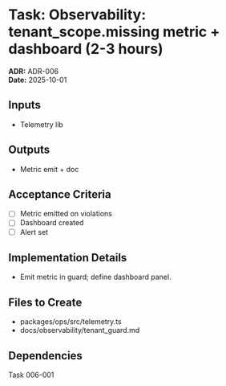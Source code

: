 # Task: Observability: tenant_scope.missing metric + dashboard (2-3 hours)
**ADR:** ADR-006  
**Date:** 2025-10-01

## Inputs
- Telemetry lib

## Outputs
- Metric emit + doc

## Acceptance Criteria
- [ ] Metric emitted on violations
- [ ] Dashboard created
- [ ] Alert set

## Implementation Details
- Emit metric in guard; define dashboard panel.

## Files to Create
- packages/ops/src/telemetry.ts
- docs/observability/tenant_guard.md

## Dependencies
Task 006-001
